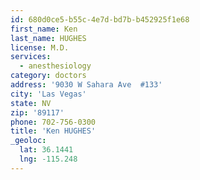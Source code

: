 ```yaml
---
id: 680d0ce5-b55c-4e7d-bd7b-b452925f1e68
first_name: Ken
last_name: HUGHES
license: M.D.
services:
  - anesthesiology
category: doctors
address: '9030 W Sahara Ave  #133'
city: 'Las Vegas'
state: NV
zip: '89117'
phone: 702-756-0300
title: 'Ken HUGHES'
_geoloc:
  lat: 36.1441
  lng: -115.248
---
```

